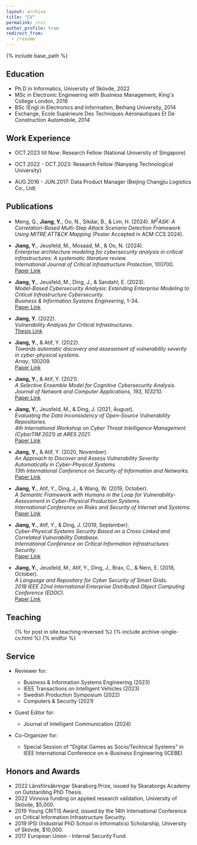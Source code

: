 ```yaml
---
layout: archive
title: "CV"
permalink: /cv/
author_profile: true
redirect_from:
  - /resume
---
```


{% include base_path %}

## Education
* Ph.D in Informatics, University of Skövde, 2022 
* MSc in Electronic Engineering with Business Management, King's College London, 2016
* BSc (Eng) in Electronics and Information, Beihang University, 2014
* Exchange, Ecole Supérieure Des Techniques Aéronautiques Et De Construction Automobile, 2014

## Work Experience
* OCT.2023 till Now: Research Fellow (National University of Singapore)

* OCT.2022 - OCT.2023: Research Fellow (Nanyang Technological University)

* AUG.2016 - JUN.2017: Data Product Manager (Beijing Changjiu Logistics Co., Ltd)
  

## Publications

- Meng, Q., **Jiang, Y.**, Oo, N., Sikdar, B., & Lim, H. (2024). *$M^2ASK$: A Correlation-Based Multi-Step Attack Scenario Detection Framework Using MITRE ATT&CK Mapping* (Poster Accepted in ACM CCS 2024).

- **Jiang, Y.**, Jeusfeld, M., Mosaad, M., & Oo, N. (2024).  
  *Enterprise architecture modeling for cybersecurity analysis in critical infrastructures: A systematic literature review.*  
  _International Journal of Critical Infrastructure Protection_, 100700.  
  [Paper Link](https://doi.org/10.1016/j.ijcip.2024.100700)

- **Jiang, Y.**, Jeusfeld, M., Ding, J., & Sandahl, E. (2023).  
  *Model-Based Cybersecurity Analysis: Extending Enterprise Modeling to Critical Infrastructure Cybersecurity.*  
  _Business & Information Systems Engineering_, 1-34.  
  [Paper Link](https://link.springer.com/article/10.1007/s12599-023-00811-0)

- **Jiang, Y.** (2022).  
  *Vulnerability Analysis for Critical Infrastructures.*  
  [Thesis Link](https://www.diva-portal.org/smash/get/diva2:1680358/FULLTEXT05)

- **Jiang, Y.**, & Atif, Y. (2022).  
  *Towards automatic discovery and assessment of vulnerability severity in cyber-physical systems.*  
  _Array_, 100209.  
  [Paper Link](https://doi.org/10.1016/j.array.2022.100209)

- **Jiang, Y.**, & Atif, Y. (2021).  
  *A Selective Ensemble Model for Cognitive Cybersecurity Analysis.*  
  _Journal of Network and Computer Applications, 193, 103210._  
  [Paper Link](https://www.sciencedirect.com/science/article/pii/S1084804521002125)

- **Jiang, Y.**, Jeusfeld, M., & Ding, J. (2021, August).  
  *Evaluating the Data Inconsistency of Open-Source Vulnerability Repositories.*  
  _4th International Workshop on Cyber Threat Intelligence Management (CyberTIM 2021) at ARES 2021._  
  [Paper Link](https://dl.acm.org/doi/10.1145/3465481.3470093)

- **Jiang, Y.**, & Atif, Y. (2020, November).  
  *An Approach to Discover and Assess Vulnerability Severity Automatically in Cyber-Physical Systems.*  
  _13th International Conference on Security of Information and Networks._  
  [Paper Link](https://dl.acm.org/doi/10.1145/3433174.3433612)

- **Jiang, Y.**, Atif, Y., Ding, J., & Wang, W. (2019, October).  
  *A Semantic Framework with Humans in the Loop for Vulnerability-Assessment in Cyber-Physical Production Systems.*  
  _International Conference on Risks and Security of Internet and Systems._  
  [Paper Link](https://link.springer.com/chapter/10.1007/978-3-030-41568-6_9)

- **Jiang, Y.**, Atif, Y., & Ding, J. (2019, September).  
  *Cyber-Physical Systems Security Based on a Cross-Linked and Correlated Vulnerability Database.*  
  _International Conference on Critical Information Infrastructures Security._  
  [Paper Link](https://link.springer.com/chapter/10.1007/978-3-030-37670-3_6)

- **Jiang, Y.**, Jeusfeld, M., Atif, Y., Ding, J., Brax, C., & Nero, E. (2018, October).  
  *A Language and Repository for Cyber Security of Smart Grids.*  
  _2018 IEEE 22nd International Enterprise Distributed Object Computing Conference (EDOC)._  
  [Paper Link](https://ieeexplore.ieee.org/document/8536160)

  
## Teaching
  <ul>{% for post in site.teaching reversed %}
    {% include archive-single-cv.html %}
  {% endfor %}</ul>
  
## Service 
* Reviewer for:
  * Business & Information Systems Engineering (2023)
  * IEEE Transactions on Intelligent Vehicles (2023)
  * Swedish Production Symposium (2022)
  * Computers & Security (2021)

* Guest Editor for:
  * Journal of Intelligent Communication (2024)
 
* Co-Organizer for:
  * Special Session of "Digital Games as Socio/Technical Systems" in  IEEE International Conference on e-Business Engineering (ICEBE)
 
## Honors and Awards
* 2022 Länsförsäkringar Skaraborg Prize, issued by Skaraborgs Academy on Outstanding PhD Thesis.
* 2022 Vinnova funding on applied research validation, University of Skövde, $5,000.
* 2019 Young CRITIS Award, issued by the 14th International Conference on Critical Information Infrastructure Security.
* 2019 IPSI (Industrial PhD School in Informatics) Scholarship, University of Skövde, $10,000.
* 2017 European Union - Internal Security Fund.
